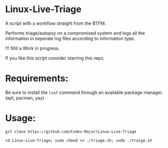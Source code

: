 # Linux-Live-Triage
A script with a workflow straight from the BTFM.

Performs triage/autopsy on a compromised system and logs all the information in seperate log files according to information type.

!!! Still a Work in progress.

If you like this script consider starring this repo.

# Requirements:
  Be sure to install the `lsof` command through an available package manager. (apt, pacman, yay)
# Usage:
  `git clone https://github.com/Codex-Major/Linux-Live-Triage`
  
  `cd Linux-Live-Triage; sudo chmod +x ./triage.sh; sudo ./traige.sh`
